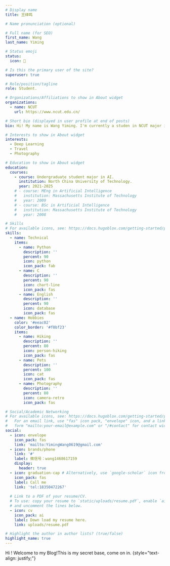 ```yaml
---
# Display name
title: 王绎鸣

# Name pronunciation (optional)

# Full name (for SEO)
first_name: Wang
last_name: Yiming

# Status emoji
status:
  icon: 🐾

# Is this the primary user of the site?
superuser: true

# Role/position/tagline
role: Student.

# Organizations/Affiliations to show in About widget
organizations:
  - name: NCUT
    url: https://www.ncut.edu.cn/

# Short bio (displayed in user profile at end of posts)
bio: Hi! My name is Wang Yiming. I'm currently a studen in NCUT major in AI.

# Interests to show in About widget
interests:
  - Deep Learning
  - Travel
  - Photography

# Education to show in About widget
education:
  courses:
    - course: Undergraduate student major in AI.
      institution: North China University of Technology.
      year: 2021-2025
    # - course: MEng in Artificial Intelligence
    #   institution: Massachusetts Institute of Technology
    #   year: 2009
    # - course: BSc in Artificial Intelligence
    #   institution: Massachusetts Institute of Technology
    #   year: 2008

# Skills
# For available icons, see: https://docs.hugoblox.com/getting-started/page-builder/#icons
skills:
  - name: Technical
    items:
      - name: Python
        description: ''
        percent: 90
        icon: python
        icon_pack: fab
      - name: C
        description: ''
        percent: 90
        icon: chart-line
        icon_pack: fas
      - name: English
        description: ''
        percent: 90
        icon: database
        icon_pack: fas
  - name: Hobbies
    color: '#eeac02'
    color_border: '#f0bf23'
    items:
      - name: Hiking
        description: ''
        percent: 80
        icon: person-hiking
        icon_pack: fas
      - name: Pets
        description: ''
        percent: 100
        icon: cat
        icon_pack: fas
      - name: Photography
        description: ''
        percent: 80
        icon: camera-retro
        icon_pack: fas

# Social/Academic Networking
# For available icons, see: https://docs.hugoblox.com/getting-started/page-builder/#icons
#   For an email link, use "fas" icon pack, "envelope" icon, and a link in the
#   form "mailto:your-email@example.com" or "/#contact" for contact widget.
social:
  - icon: envelope
    icon_pack: fas
    link: 'mailto:YimingWang0619@gmail.com'
  - icon: brands/phone
    link: '#'
    label: 微信号：wang1468617159
    display:
      header: true
  - icon: graduation-cap # Alternatively, use `google-scholar` icon from `ai` icon pack
    icon_pack: fas
    label: Call me
    link: 'tel:18350472267'
  
  # Link to a PDF of your resume/CV.
  # To use: copy your resume to `static/uploads/resume.pdf`, enable `ai` icons in `params.yaml`,
  # and uncomment the lines below.
  - icon: cv
    icon_pack: ai
    label: Down load my resume here.
    link: uploads/resume.pdf

# Highlight the author in author lists? (true/false)
highlight_name: true
---
```


Hi ! Welcome to my Blog!This is my secret base, come on in.
{style="text-align: justify;"}
